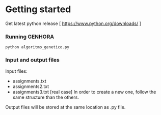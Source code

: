 

# Getting started

Get latest python release [ https://www.python.org/downloads/ ]

### Running GENHORA
  	python algoritmo_genetico.py

### Input and output files
Input files:
* assignments.txt
* assignments2.txt
* assignments3.txt [real case]
In order to create a new one, follow the same structure than the others. 

Output files will be stored at the same location as .py file.
